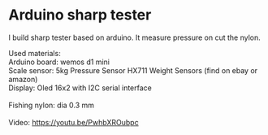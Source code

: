# Arduino sharp tester

I build sharp tester based on arduino. It measure pressure on cut the nylon.

Used materials:<br />
Arduino board: wemos d1 mini<br />
Scale sensor: 5kg Pressure Sensor HX711 Weight Sensors (find on ebay or amazon)<br />
Display: Oled 16x2 with I2C serial interface<br />
<br />
Fishing nylon: dia 0.3 mm<br />
<br />
Video: https://youtu.be/PwhbXROubpc
